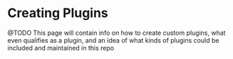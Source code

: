 # Creating Plugins

@TODO 
This page will contain info on how to create custom plugins,
what even qualifies as a plugin, and an idea of what kinds of plugins could be included and maintained in this repo